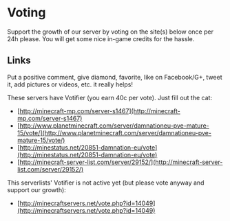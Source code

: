 ---
---

# Voting

Support the growth of our server by voting on the site(s) below once per 24h please. You will get some nice in-game credits for the hassle.

## Links 

Put a positive comment, give diamond, favorite, like on Facebook/G+, tweet it, add pictures or videos, etc. it really helps!

These servers have Votifier (you earn 40c per vote). Just fill out the cat:

* [http://minecraft-mp.com/server-s1467](http://minecraft-mp.com/server-s1467)
* [http://www.planetminecraft.com/server/damnationeu-pve-mature-15/vote/](http://www.planetminecraft.com/server/damnationeu-pve-mature-15/vote/)
* [http://minestatus.net/20851-damnation-eu/vote](http://minestatus.net/20851-damnation-eu/vote)
* [http://minecraft-server-list.com/server/29152/](http://minecraft-server-list.com/server/29152/)

This serverlists' Votifier is not active yet (but please vote anyway and support our growth): 

* [http://minecraftservers.net/vote.php?id=14049](http://minecraftservers.net/vote.php?id=14049)
